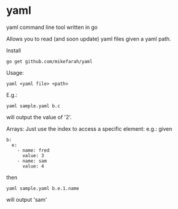 # yaml
yaml command line tool written in go

Allows you to read (and soon update) yaml files given a yaml path.

Install
```
go get github.com/mikefarah/yaml
```

Usage:
```
yaml <yaml file> <path>
```

E.g.:
```
yaml sample.yaml b.c
```
will output the value of '2'.

Arrays:
Just use the index to access a specific element:
e.g.: given
```
b:
  e:
    - name: fred
      value: 3
    - name: sam
      value: 4
```
then
```
yaml sample.yaml b.e.1.name
```
will output 'sam'
